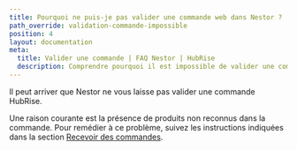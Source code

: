 ```yaml
---
title: Pourquoi ne puis-je pas valider une commande web dans Nestor ?
path_override: validation-commande-impossible
position: 4
layout: documentation
meta:
  title: Valider une commande | FAQ Nestor | HubRise
  description: Comprendre pourquoi il est impossible de valider une commande web dans Nestor.
---
```


Il peut arriver que Nestor ne vous laisse pas valider une commande HubRise.

Une raison courante est la présence de produits non reconnus dans la commande. Pour remédier à ce problème, suivez les instructions indiquées dans la section [Recevoir des commandes](/apps/nestor/orders#receive-orders).
